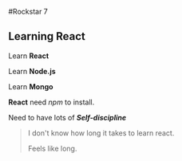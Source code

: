 #Rockstar 7
## Learning React
Learn **React**

Learn **Node.js**

Learn **Mongo**

**React** need *npm* to install.
 
 
 Need to have lots of ***Self-discipline***
 
 >I don't know how long it takes to learn react.
 >
 >Feels like long.
